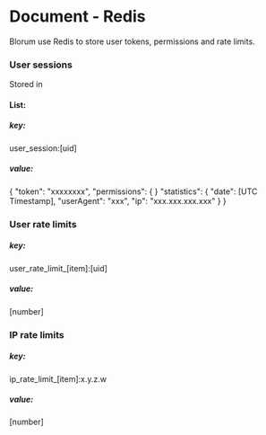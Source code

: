 # Document - Redis

Blorum use Redis to store user tokens, permissions and rate limits.

### User sessions

Stored in 

#### List:
##### key:
user_session:[uid]
##### value:
{
	"token": "xxxxxxxx",
	"permissions": {
	}
	"statistics": {
		"date": [UTC Timestamp],
		"userAgent": "xxx",
		"ip": "xxx.xxx.xxx.xxx"
	}
}

### User rate limits
##### key:
user_rate_limit_[item]:[uid]
##### value:
[number]

### IP rate limits
##### key:
ip_rate_limit_[item]:x.y.z.w
##### value:
[number]


